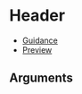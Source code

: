 # Header

- [Guidance](https://hmcts-design-system.herokuapp.com/components/global-header)
- [Preview](https://hmcts-frontend.herokuapp.com/components/global-header)

## Arguments